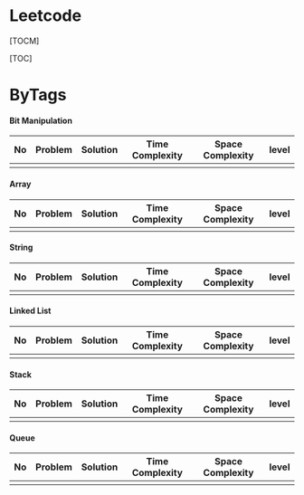 # Leetcode

[TOCM]

[TOC]

# ByTags
#### Bit Manipulation
|  No |  Problem | Solution  | Time Complexity  |  Space Complexity  | level  |
| ------------ | ------------ | ------------ | ------------ | ------------ | ------------ |
|    |   |   |   |   |   |   |

#### Array
|  No |  Problem | Solution  | Time Complexity  |  Space Complexity  | level  |
| ------------ | ------------ | ------------ | ------------ | ------------ | ------------ |
|    |   |   |   |   |   |   |

#### String
|  No |  Problem | Solution  | Time Complexity  |  Space Complexity  | level  |
| ------------ | ------------ | ------------ | ------------ | ------------ | ------------ |
|    |   |   |   |   |   |   |

#### Linked List
|  No |  Problem | Solution  | Time Complexity  |  Space Complexity  | level  |
| ------------ | ------------ | ------------ | ------------ | ------------ | ------------ |
|    |   |   |   |   |   |   |

#### Stack
|  No |  Problem | Solution  | Time Complexity  |  Space Complexity  | level  |
| ------------ | ------------ | ------------ | ------------ | ------------ | ------------ |
|    |   |   |   |   |   |   |

#### Queue
|  No |  Problem | Solution  | Time Complexity  |  Space Complexity  | level  |
| ------------ | ------------ | ------------ | ------------ | ------------ | ------------ |
|    |   |   |   |   |   |

